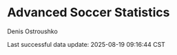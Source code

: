# Advanced Soccer Statistics
Denis Ostroushko

<!-- gfm -->

Last successful data update: 2025-08-19 09:16:44 CST
